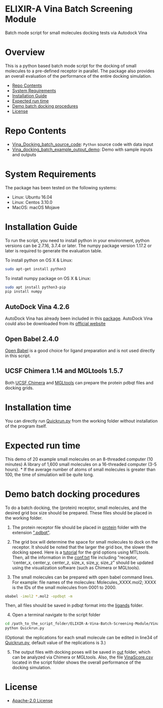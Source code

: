 # ELIXIR-A Vina Batch Screening Module
Batch mode script for small molecules docking tests via Autodock Vina

# Overview
This is a python based batch mode script for the docking of small molecules to a pre-defined receptor in parallel. The package also provides an overall evaluation of the performance of the entire docking simulation.

- [Repo Contents](#Repo-Contents)
- [System Requirements](#System-requirements)
- [Installation Guide](#Installation-Guide)
- [Expected run time](#Expected-run-time)
- [Demo batch docking procedures](#Demo-batch-docking-procedures)
- [License](#license)

# Repo Contents
- [Vina_Docking_batch_source_code](./Vina_Docking_batch_source_code/): `Python` source code with data input
- [Vina_docking_batch_example_output_demo](./Vina_docking_batch_example_output_demo/): Demo with sample inputs and outputs

# System Requirements
The package has been tested on the following systems:

- Linux:  Ubuntu 16.04  
- Linux:  Centos 3.10.0
- MacOS:  macOS Mojave

# Installation Guide
To run the script, you need to install python in your environment, python versions can be 2.7.16, 3.7.4 or later. The numpy package version 1.17.2 or later is required to generate the evaluation table.

To install python on OS X & Linux:

```sh
sudo apt-get install python3
```

To install numpy package on OS X & Linux:

```sh
sudo apt install python3-pip
pip install numpy
```

## AutoDock Vina 4.2.6
AutoDock Vina has already been included in this [package](./Vina_Docking_batch_source_code/autodock_vina). AutoDock Vina could also be downloaded from its [official website](http://autodock.scripps.edu/downloads/autodock-registration/autodock-4-2-download-page/)

## Open Babel 2.4.0
[Open Babel](http://openbabel.org/wiki/Main_Page) is a good choice for ligand preparation and is not used directly in this script.

## UCSF Chimera 1.14 and MGLtools 1.5.7
Both [UCSF Chimera](https://www.cgl.ucsf.edu/chimera/download.html) and [MGLtools](http://mgltools.scripps.edu/downloads) can prepare the protein pdbqt files and docking grids.

# Installation time
You can directly run [Quickrun.py](./Vina_Docking_batch_source_code/Quickrun.py) from the working folder without installation of the program itself.

# Expected run time
This demo of 20 example small molecules on an 8-threaded computer (10 minutes)
A library of 1,600 small molecules on a 16-threaded computer (3-5 hours).
\* If the average number of atoms of small molecules is greater than 100, the time of simulation will be quite long.

# Demo batch docking procedures
To do a batch docking, the (protein) receptor, small molecules, and the desired grid box size should be prepared. These files should be placed in the working folder.
1. The protein receptor file should be placed in [protein](./Vina_docking_batch_example_output_demo/protein/) folder with the extension [".pdbqt"](./Vina_docking_batch_example_output_demo/protein/SARS-COVID-2_RBD.pdbqt).

2. The grid box will determine the space for small molecules to dock on the receptor. It should be noted that the larger the grid box, the slower the docking speed.
Here is a [tutorial](http://vina.scripps.edu/tutorial.html) for the grid options using MTLtools.
Then, all the information in the [conf.txt](./Vina_docking_batch_example_output_demo/conf.txt) file including "receptor, 'center_x, center_y, center_z, size_x, size_y, size_z" should be updated using the visualization software (such as Chimera or MGLtools).

3. The small molecules can be prepared with open babel command lines.
For example: file names of the molecules: Molecules_XXXX.mol2; XXXX is the IDs of the small molecules from 0001 to 2000.
```sh
obabel -imol2 *.mol2 -opdbqt -m
```
Then, all files should be saved in pdbqt format into the [ligands](./Vina_docking_batch_example_output_demo/ligands) folder.

4. Open a terminal navigate to the script folder
 ```sh
 cd /path_to_the_script_folder/ELIXIR-A-Vina-Batch-Screening-Module/Vina_docking_batch_example_output_demo/
 python Quickrun.py
 ```
(Optional: the replications for each small molecule can be edited in line34 of [Quickrun.py](./Vina_docking_batch_example_output_demo/Quickrun.py), default value of the replications is 3.)

5. The output files with docking poses will be saved in [out](./Vina_docking_batch_example_output_demo/out/) folder, which can be analyzed via Chimera or MGLtools.
Also, the file [VinaScore.csv](./Vina_docking_batch_example_output_demo/VinaScore.csv) located in the script folder shows the overall performance of the docking simulation.

# License
+ [Apache-2.0 License](./LICENSE)